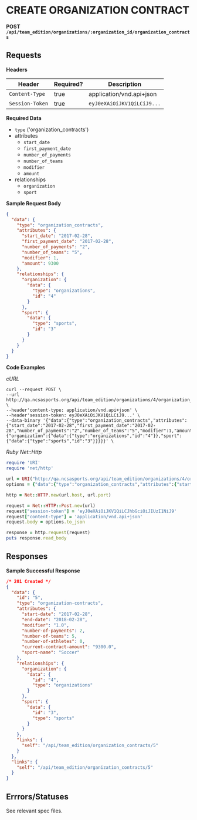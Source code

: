 # CREATE ORGANIZATION CONTRACT

**POST `/api/team_edition/organizations/:organization_id/organization_contracts`**

## Requests

**Headers**

| Header          | Required? | Description                |
|-----------------|-----------|----------------------------|
| `Content-Type`  | true      | application/vnd.api+json   |
| `Session-Token` | true      | `eyJ0eXAiOiJKV1QiLCiJ9...` |


**Required Data**
* `type` ('organization_contracts')
* attributes
  - `start_date`
  - `first_payment_date`
  - `number_of_payments`
  - `number_of_teams`
  - `modifier`
  - `amount`
* relationships
  - `organization`
  - `sport`


**Sample Request Body**

```json
{
  "data": {
    "type": "organization_contracts",
    "attributes": {
      "start_date": "2017-02-28",
      "first_payment_date": "2017-02-28",
      "number_of_payments": "2",
      "number_of_teams": "5",
      "modifier": 1,
      "amount": 9300
    },
    "relationships": {
      "organization": {
        "data": {
          "type": "organizations",
          "id": "4"
        }
      },
      "sport": {
        "data": {
          "type": "sports",
          "id": "3"
        }
      }
    }
  }
}
```


**Code Examples**

_cURL_

```shell
curl --request POST \
--url http://qa.ncsasports.org/api/team_edition/organizations/4/organization_contracts \
--header'content-type: application/vnd.api+json' \
--header'session-token: eyJ0eXAiOiJKV1QiLCiJ9...' \
--data-binary '{"data":{"type":"organization_contracts","attributes":{"start_date":"2017-02-28","first_payment_date":"2017-02-28","number_of_payments":"2","number_of_teams":"5","modifier":1,"amount":9300},"relationships":{"organization":{"data":{"type":"organizations","id":"4"}},"sport":{"data":{"type":"sports","id":"3"}}}}}' \
```


_Ruby Net::Http_

```ruby
require 'URI'
require 'net/http'

url = URI("http://qa.ncsasports.org/api/team_edition/organizations/4/organization_contracts")
options = {"data":{"type":"organization_contracts","attributes":{"start_date":"2017-02-28","first_payment_date":"2017-02-28","number_of_payments":"2","number_of_teams":"5","modifier":1,"amount":9300},"relationships":{"organization":{"data":{"type":"organizations","id":"4"}},"sport":{"data":{"type":"sports","id":"3"}}}}}

http = Net::HTTP.new(url.host, url.port)

request = Net::HTTP::Post.new(url)
request["session-token"] = 'eyJ0eXAiOiJKV1QiLCJhbGciOiJIUzI1NiJ9'
request["content-type"] = 'application/vnd.api+json'
request.body = options.to_json

response = http.request(request)
puts response.read_body
```

## Responses

**Sample Successful Response**

```json
/* 201 Created */
{
  "data": {
    "id": "5",
    "type": "organization-contracts",
    "attributes": {
      "start-date": "2017-02-28",
      "end-date": "2018-02-28",
      "modifier": "1.0",
      "number-of-payments": 2,
      "number-of-teams": 5,
      "number-of-athletes": 0,
      "current-contract-amount": "9300.0",
      "sport-name": "Soccer"
    },
    "relationships": {
      "organization": {
        "data": {
          "id": "4",
          "type": "organizations"
        }
      },
      "sport": {
        "data": {
          "id": "3",
          "type": "sports"
        }
      }
    },
    "links": {
      "self": "/api/team_edition/organization_contracts/5"
    }
  },
  "links": {
    "self": "/api/team_edition/organization_contracts/5"
  }
}
```


## Errrors/Statuses

See relevant spec files.
